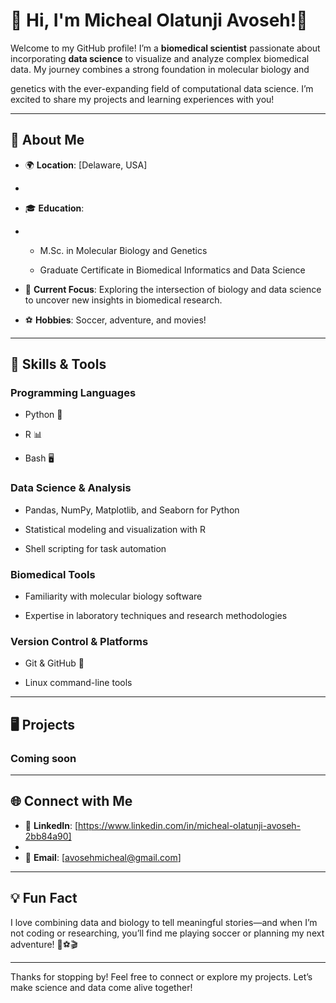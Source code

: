 
# 👋 Hi, I'm Micheal Olatunji Avoseh!🥷

Welcome to my GitHub profile! I’m a **biomedical scientist** passionate about incorporating **data science** to visualize and analyze complex biomedical data. My journey combines a strong foundation in molecular biology and 

genetics with the ever-expanding field of computational data science.  I’m excited to share my projects and learning experiences with you!

---

## 🚀 About Me

- 🌍 **Location**: [Delaware, USA]
- 
- 🎓 **Education**:
- 
  - M.Sc. in Molecular Biology and Genetics
    
  - Graduate Certificate in Biomedical Informatics and Data Science
    
- 💼 **Current Focus**: Exploring the intersection of biology and data science to uncover new insights in biomedical research.
  
- ⚽ **Hobbies**: Soccer, adventure, and movies!

---

## 🔧 Skills & Tools

### **Programming Languages**

- Python 🐍
  
- R 📊
  
- Bash 🖥️

### **Data Science & Analysis**

- Pandas, NumPy, Matplotlib, and Seaborn for Python
  
- Statistical modeling and visualization with R
  
- Shell scripting for task automation

### **Biomedical Tools**

- Familiarity with molecular biology software
  
- Expertise in laboratory techniques and research methodologies

### **Version Control & Platforms**
- Git & GitHub 🌟
  
- Linux command-line tools

---

## 🖥️ Projects

### Coming soon

---

## 🌐 Connect with Me

- 💼 **LinkedIn**: [https://www.linkedin.com/in/micheal-olatunji-avoseh-2bb84a90]
- 
- 📧 **Email**: [avosehmicheal@gmail.com]



---

## 💡 Fun Fact

I love combining data and biology to tell meaningful stories—and when I’m not coding or researching, you’ll find me playing soccer or planning my next adventure! 🧬⚽🎬

---

Thanks for stopping by! Feel free to connect or explore my projects. Let’s make science and data come alive together!
